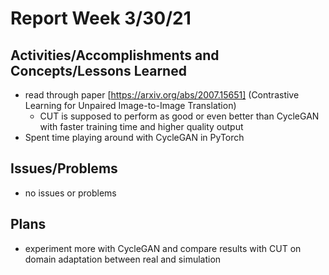 # Report Week 3/30/21
## Activities/Accomplishments and Concepts/Lessons Learned
* read through paper [https://arxiv.org/abs/2007.15651] (Contrastive Learning for Unpaired Image-to-Image Translation)
  * CUT is supposed to perform as good or even better than CycleGAN with faster training time and higher quality output
* Spent time playing around with CycleGAN in PyTorch
 
## Issues/Problems
* no issues or problems

## Plans
* experiment more with CycleGAN and compare results with CUT on domain adaptation between real and simulation
